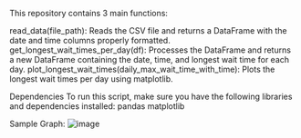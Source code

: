 
<p align="center">



This repository contains 3  main functions:
  </p>
read_data(file_path): Reads the CSV file and returns a DataFrame with the date and time columns properly formatted.
get_longest_wait_times_per_day(df): Processes the DataFrame and returns a new DataFrame containing the date, time, and longest wait time for each day.
plot_longest_wait_times(daily_max_wait_time_with_time): Plots the longest wait times per day using matplotlib.


Dependencies
To run this script, make sure you have the following libraries and dependencies installed:
pandas
matplotlib





Sample Graph:
![image](https://github.com/Vi-Data/Function/assets/108215228/440340e0-6b21-4869-bcae-9c034a475e8c)
